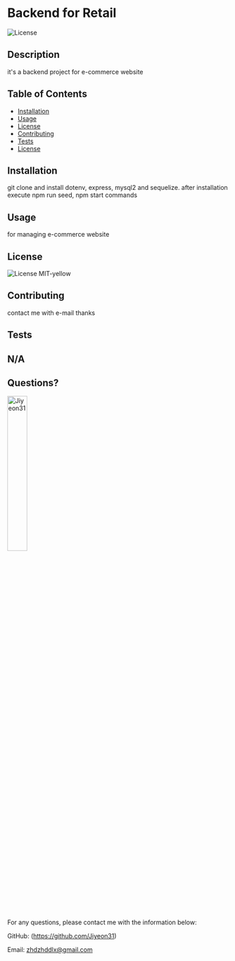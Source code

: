 # Backend for Retail 
  ![License](https://img.shields.io/badge/License-MIT-yellow.svg)
  
  ## Description 
  
  it's a backend project for e-commerce website
  
  ## Table of Contents
  * [Installation](#installation)
  * [Usage](#usage)
  * [License](#license)
  * [Contributing](#contributing)
  * [Tests](#tests)
  * [License](#license)
  
  ## Installation
  
  git clone and install dotenv, express, mysql2 and sequelize. after installation execute npm run seed, npm start commands
  
  ## Usage 
  
  for managing e-commerce website
    
  ## License
    
  ![License](https://img.shields.io/badge/License-MIT-yellow.svg)
  MIT-yellow
  
  
  ## Contributing
  
  contact me with e-mail thanks
  
  ## Tests
  
  N/A
  ---
  
  ## Questions?
  <img src="https://avatars.githubusercontent.com/u/94870473?v=4" alt="Jiyeon31" width="30%" height="30%" />
  
  For any questions, please contact me with the information below:
 
  GitHub: (https://github.com/Jiyeon31)<br />

  
  Email: zhdzhddlx@gmail.com
  
